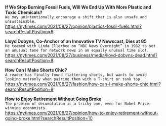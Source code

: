 **If We Stop Burning Fossil Fuels, Will We End Up With More Plastic and Toxic Chemicals?**\
`We may unintentionally encourage a shift that is also unsafe and unsustainable.`\
https://nytimes.com/2021/08/27/opinion/plastics-fossil-fuels.html?searchResultPosition=6

**Lloyd Dobyns, Co-Anchor of an Innovative TV Newscast, Dies at 85**\
`He teamed with Linda Ellerbee on “NBC News Overnight” in 1982 to set an unusual tone for network news in an equally unusual time slot.`\
https://nytimes.com/2021/08/27/business/media/lloyd-dobyns-dead.html?searchResultPosition=8

**How Can I Make Shorts Chic?**\
`A reader has finally found flattering shorts, but wants to avoid looking matronly when pairing them with a T-shirt or tank top.`\
https://nytimes.com/2021/08/27/fashion/how-can-i-make-shorts-chic.html?searchResultPosition=9

**How to Enjoy Retirement Without Going Broke**\
`The problem of decumulation is a tricky one, even for Nobel Prize-winning economists.`\
https://nytimes.com/2021/08/27/opinion/how-to-enjoy-retirement-without-going-broke.html?searchResultPosition=10

